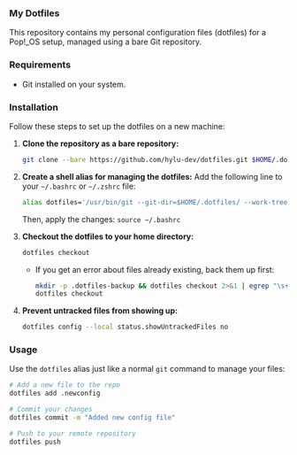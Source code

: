 ### My Dotfiles

This repository contains my personal configuration files (dotfiles) for a Pop!\_OS setup, managed using a bare Git repository.

### Requirements

* Git installed on your system.

### Installation

Follow these steps to set up the dotfiles on a new machine:

1.  **Clone the repository as a bare repository:**
    ```bash
    git clone --bare https://github.com/hylu-dev/dotfiles.git $HOME/.dotfiles
    ```

2.  **Create a shell alias for managing the dotfiles:**
    Add the following line to your `~/.bashrc` or `~/.zshrc` file:
    ```bash
    alias dotfiles='/usr/bin/git --git-dir=$HOME/.dotfiles/ --work-tree=$HOME'
    ```
    Then, apply the changes: `source ~/.bashrc`

3.  **Checkout the dotfiles to your home directory:**
    ```bash
    dotfiles checkout
    ```
    * If you get an error about files already existing, back them up first:
        ```bash
        mkdir -p .dotfiles-backup && dotfiles checkout 2>&1 | egrep "\s+\." | awk {'print $1'} | xargs -I{} mv {} .dotfiles-backup/{}
        dotfiles checkout
        ```

4.  **Prevent untracked files from showing up:**
    ```bash
    dotfiles config --local status.showUntrackedFiles no
    ```

### Usage

Use the `dotfiles` alias just like a normal `git` command to manage your files:

```bash
# Add a new file to the repo
dotfiles add .newconfig

# Commit your changes
dotfiles commit -m "Added new config file"

# Push to your remote repository
dotfiles push
